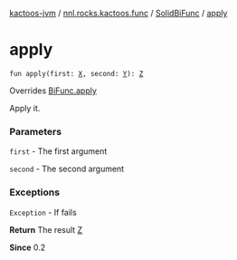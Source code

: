 [kactoos-jvm](../../index.md) / [nnl.rocks.kactoos.func](../index.md) / [SolidBiFunc](index.md) / [apply](./apply.md)

# apply

`fun apply(first: `[`X`](index.md#X)`, second: `[`Y`](index.md#Y)`): `[`Z`](index.md#Z)

Overrides [BiFunc.apply](../../nnl.rocks.kactoos/-bi-func/apply.md)

Apply it.

### Parameters

`first` - The first argument

`second` - The second argument

### Exceptions

`Exception` - If fails

**Return**
The result [Z](../../nnl.rocks.kactoos/-bi-func/index.md#Z)

**Since**
0.2


